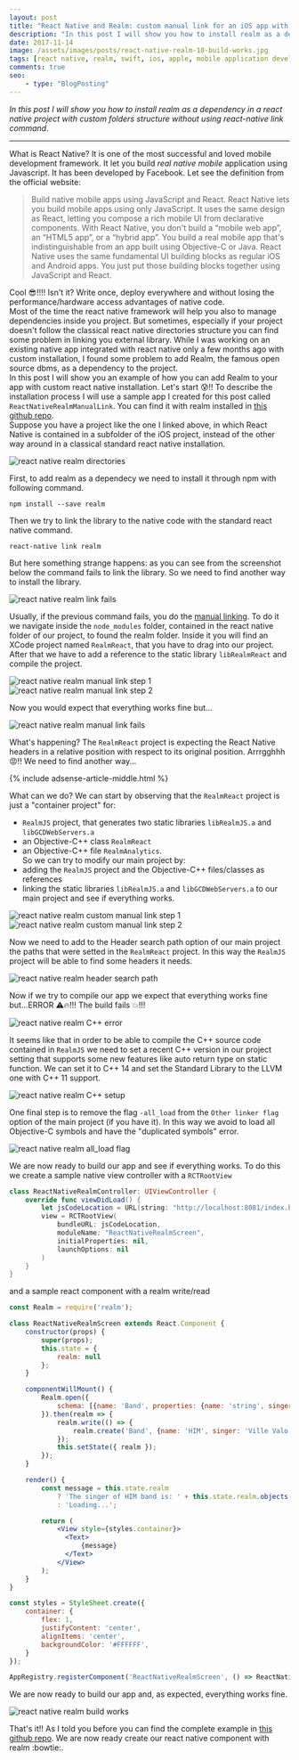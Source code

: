 ```yaml
---
layout: post
title: "React Native and Realm: custom manual link for an iOS app with custom directory structure"
description: "In this post I will show you how to install realm as a dependency in a react native project with custom folders structure without using react-native link command."
date: 2017-11-14
image: /assets/images/posts/react-native-realm-10-build-works.jpg
tags: [react native, realm, swift, ios, apple, mobile application development]
comments: true
seo:
    - type: "BlogPosting"
---
```


*In this post I will show you how to install realm as a dependency in a react native project with custom folders structure 
without using react-native link command*.

---

What is React Native? It is one of the most successful and loved mobile development framework. It let you build *real native 
mobile* application using Javascript. It has been developed by Facebook. Let see the definition from the official website: 

>Build native mobile apps using JavaScript and React. React Native lets you build mobile apps using only JavaScript. 
 It uses the same design as React, letting you compose a rich mobile UI from declarative components. With React Native, 
 you don't build a “mobile web app”, an “HTML5 app”, or a “hybrid app”. You build a real mobile app that's indistinguishable 
 from an app built using Objective-C or Java. React Native uses the same fundamental UI building blocks as regular 
 iOS and Android apps. You just put those building blocks together using JavaScript and React.

Cool :sunglasses:!!!! Isn't it? Write once, deploy everywhere and without losing the performance/hardware access advantages 
of native code.  
Most of the time the react native framework will help you also to manage dependencies inside you project. But sometimes, especially 
if your project doesn't follow the classical react native directories structure you can find some problem in linking you external library. 
While I was working on an existing native app integrated with react native only a few months ago with custom installation, I found 
some problem to add Realm, the famous open source dbms, as a dependency to the project.  
In this post I will show you an example of how you can add Realm to your app with custom react native installation. Let's start :cold_sweat:!!
To describe the installation process I will use a sample app I created for this post called `ReactNativeRealmManualLink`. You can find 
it with realm installed in [this github repo](https://github.com/chicio/React-Native-Realm-Manual-Link 'React native realm manual link').   
Suppose you have a project like the one I linked above, in which React Native is contained in a subfolder of the iOS project, instead of the other way around 
in a classical standard react native installation. 

![react native realm directories](/assets/images/posts/react-native-realm-1-directories.jpg "react native realm directories")

First, to add realm as a dependecy we need to install it through npm with following command.

```shell
npm install --save realm
``` 

Then we try to link the library to the native code with the standard react native command.

```shell
react-native link realm
```

But here something strange happens: as you can see from the screenshot below the command fails to link the library. 
So we need to find another way to install the library.

![react native realm link fails](/assets/images/posts/react-native-realm-2-link-fails.jpg "react native realm directories")

Usually, if the previous command fails, you do the [manual linking](https://facebook.github.io/react-native/docs/linking-libraries-ios.html "manual linking"). 
To do it we navigate inside the `node_modules` folder, contained in the react native folder of our project, to found the realm folder. 
Inside it you will find an XCode project named `RealmReact`, that you have to drag into our project. After that we have to add a reference to 
the static library `libRealmReact` and compile the project.

![react native realm manual link step 1](/assets/images/posts/react-native-realm-3-manual-link-step-1.jpg "react native realm manual link")
![react native realm manual link step 2](/assets/images/posts/react-native-realm-3-manual-link-step-2.jpg "react native realm manual link")

Now you would expect that everything works fine but...

![react native realm manual link fails](/assets/images/posts/react-native-realm-4-manual-link-fails.jpg "react native realm manual link fails")

What's happening? The `RealmReact` project is expecting the React Native headers in a relative position with respect 
to its original position. Arrrgghhh :rage:!! We need to find another way...  

{% include adsense-article-middle.html %}

What can we do? We can start by observing that the `RealmReact` project is just a "container project" for:
 * `RealmJS` project, that  generates two static libraries `libRealmJS.a` and `libGCDWebServers.a`
 * an Objective-C++ class `RealmReact`
 * an Objective-C++ file `RealmAnalytics`.     
So we can try to modify our main project by:
 * adding the `RealmJS` project and the Objective-C++ files/classes as references
 * linking the static libraries `libRealmJS.a` and `libGCDWebServers.a` to our main project and see if everything works.

![react native realm custom manual link step 1](/assets/images/posts/react-native-realm-5-custom-manual-link-step-1.jpg "react native realm custom manual link step 1")
![react native realm custom manual link step 2](/assets/images/posts/react-native-realm-5-custom-manual-link-step-2.jpg "react native realm custom manual link step 1")

Now we need to add to the Header search path option of our main project the paths that were setted in the `RealmReact` project. In this way 
the `RealmJS` project will be able to find some headers it needs.

![react native realm header search path](/assets/images/posts/react-native-realm-6-header-search-path.jpg "react native realm header search path")

Now if we try to compile our app we expect that everything works fine but...ERROR :warning::fire:!!! The build fails :boom:!!! 

![react native realm C++ error](/assets/images/posts/react-native-realm-7-Cplusplus-error.jpg "react native realm C++ error")

It seems like that in order to be able to compile the C++ source code contained in `RealmJS` we need to set a recent C++ version 
in our project setting that supports some new features like auto return type on static function. We can set it to C++ 14 
and set the Standard Library to the LLVM one with C++ 11 support.

![react native realm C++ setup](/assets/images/posts/react-native-realm-8-Cplusplus-setup.jpg "react native realm C++ setup")

One final step is to remove the flag `-all_load` from the `Other linker flag` option of the main project (if you have it). 
In this way we avoid to load all Objective-C symbols and have the "duplicated symbols" error.

![react native realm all_load flag](/assets/images/posts/react-native-realm-9-all_load.jpg "react native realm all_load flag")   
 
We are now ready to build our app and see if everything works. To do this we create a sample native view controller with a `RCTRootView` 

```swift
class ReactNativeRealmController: UIViewController {
    override func viewDidLoad() {
        let jsCodeLocation = URL(string: "http://localhost:8081/index.bundle?platform=ios")
        view = RCTRootView(
            bundleURL: jsCodeLocation,
            moduleName: "ReactNativeRealmScreen",
            initialProperties: nil,
            launchOptions: nil
        )
    }
}
```

and a sample react component with a realm write/read

```jsx
const Realm = require('realm');

class ReactNativeRealmScreen extends React.Component {
    constructor(props) {
        super(props);
        this.state = {
            realm: null
        };
    }

    componentWillMount() {
        Realm.open({
            schema: [{name: 'Band', properties: {name: 'string', singer: 'string'}}]
        }).then(realm => {
            realm.write(() => {
                realm.create('Band', {name: 'HIM', singer: 'Ville Valo'});
            });
            this.setState({ realm });
        });
    }

    render() {
        const message = this.state.realm
            ? 'The singer of HIM band is: ' + this.state.realm.objects('Band').filtered('name = "HIM"')[0].singer
            : 'Loading...';

        return (
            <View style={styles.container}>
              <Text>
                  {message}
              </Text>
            </View>
        );
    }
}

const styles = StyleSheet.create({
    container: {
        flex: 1,
        justifyContent: 'center',
        alignItems: 'center',
        backgroundColor: '#FFFFFF',
    }
});

AppRegistry.registerComponent('ReactNativeRealmScreen', () => ReactNativeRealmScreen, false);
```

We are now ready to build our app and, as expected, everything works fine.

![react native realm build works](/assets/images/posts/react-native-realm-10-build-works.jpg "react native realm build works")   

That's it!! As I told you before you can find the complete example in [this github repo](https://github.com/chicio/React-Native-Realm-Manual-Link 'React native realm manual link'). 
We are now ready create our react native component with realm :bowtie:.  

  

